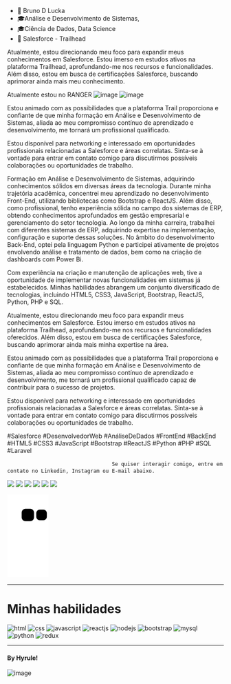 - 👋 Bruno D Lucka
- 🎓Análise e Desenvolvimento de Sistemas,
- 🎓Ciência de Dados, Data Science
- 👔 Salesforce - Trailhead 


Atualmente, estou direcionando meu foco para expandir meus conhecimentos em Salesforce. Estou imerso em estudos ativos na plataforma Trailhead, aprofundando-me nos recursos e funcionalidades. Além disso, estou em busca de certificações Salesforce, buscando aprimorar ainda mais meu conhecimento.

Atualmente estou no RANGER 
![image](https://github.com/brunodlucka/brunodlucka/assets/79919310/ce929988-958f-4fc9-85af-edbe968129b7)
![image](https://github.com/brunodlucka/brunodlucka/assets/79919310/1eab9927-af80-4a50-b9de-017a8dad33b8)



Estou animado com as possibilidades que a plataforma Trail proporciona e confiante de que minha formação em Análise e Desenvolvimento de Sistemas, aliada ao meu compromisso contínuo de aprendizado e desenvolvimento, me tornará um profissional qualificado.

Estou disponível para networking e interessado em oportunidades profissionais relacionadas a Salesforce e áreas correlatas. Sinta-se à vontade para entrar em contato comigo para discutirmos possíveis colaborações ou oportunidades de trabalho.

Formação em Análise e Desenvolvimento de Sistemas, adquirindo conhecimentos sólidos em diversas áreas da tecnologia. Durante minha trajetória acadêmica, concentrei meu aprendizado no desenvolvimento Front-End, utilizando bibliotecas como Bootstrap e ReactJS. Além disso, como profissional, tenho experiência sólida no campo dos sistemas de ERP, obtendo conhecimentos aprofundados em gestão empresarial e gerenciamento do setor tecnologia.
Ao longo da minha carreira, trabalhei com diferentes sistemas de ERP, adquirindo expertise na implementação, configuração e suporte dessas soluções.
No âmbito do desenvolvimento Back-End, optei pela linguagem Python e participei ativamente de projetos envolvendo análise e tratamento de dados, bem como na criação de dashboards com Power Bi.

Com experiência na criação e manutenção de aplicações web, tive a oportunidade de implementar novas funcionalidades em sistemas já estabelecidos. Minhas habilidades abrangem um conjunto diversificado de tecnologias, incluindo HTML5, CSS3, JavaScript, Bootstrap, ReactJS, Python, PHP e SQL.

Atualmente, estou direcionando meu foco para expandir meus conhecimentos em Salesforce. Estou imerso em estudos ativos na plataforma Trailhead, aprofundando-me nos recursos e funcionalidades oferecidos. Além disso, estou em busca de certificações Salesforce, buscando aprimorar ainda mais minha expertise na área.

Estou animado com as possibilidades que a plataforma Trail proporciona e confiante de que minha formação em Análise e Desenvolvimento de Sistemas, aliada ao meu compromisso contínuo de aprendizado e desenvolvimento, me tornará um profissional qualificado capaz de contribuir para o sucesso de projetos.

Estou disponível para networking e interessado em oportunidades profissionais relacionadas a Salesforce e áreas correlatas. Sinta-se à vontade para entrar em contato comigo para discutirmos possíveis colaborações ou oportunidades de trabalho.

#Salesforce #DesenvolvedorWeb #AnáliseDeDados #FrontEnd #BackEnd #HTML5 #CSS3 #JavaScript #Bootstrap #ReactJS #Python #PHP #SQL #Laravel

                                      Se quiser interagir comigo, entre em contato no Linkedin, Instagram ou E-mail abaixo.

<div> 
  <a href="https://www.youtube.com/watch?v=sPBzSq3yGbw&ab_channel=SmileTogether" target="_blank"><img src="https://img.shields.io/badge/YouTube-FF0000?style=for-the-badge&logo=youtube&logoColor=white" target="_blank"></a>
  <a href="https://www.instagram.com/brunodlucka/?hl=pt-br" target="_blank"><img src="https://img.shields.io/badge/-Instagram-%23E4405F?style=for-the-badge&logo=instagram&logoColor=white" target="_blank"></a>
 	<a href="https://www.twitch.tv/brunodlucka" target="_blank"><img src="https://img.shields.io/badge/Twitch-9146FF?style=for-the-badge&logo=twitch&logoColor=white" target="_blank"></a>
 <a href="https://www.youtube.com/watch?v=sPBzSq3yGbw&ab_channel=SmileTogether" target="_blank"><img src="https://img.shields.io/badge/Discord-7289DA?style=for-the-badge&logo=discord&logoColor=white" target="_blank"></a> 
  <a href = "mailto:bruno_lucka@hotmail.com"><img src="https://img.shields.io/badge/-Gmail-%23333?style=for-the-badge&logo=gmail&logoColor=white" target="_blank"></a>
  <a href="https://www.linkedin.com/in/brunodlucka/" target="_blank"><img src="https://img.shields.io/badge/-LinkedIn-%230077B5?style=for-the-badge&logo=linkedin&logoColor=white" target="_blank"></a> 
 
  ![Snake animation](https://github.com/rafaballerini/rafaballerini/blob/output/github-contribution-grid-snake.svg)
 
</div>

<hr />

#  Minhas habilidades

<img src = "https://cdn.jsdelivr.net/gh/devicons/devicon/icons/html5/html5-original.svg" alt = "html" widtf = "40" height = "40" style = "max -largura: 100%; margem: 0 2px; "> </img>
<img src = "https://cdn.jsdelivr.net/gh/devicons/devicon/icons/css3/css3-original.svg" alt = "css" widtf = "40" height = "40" style = "max -largura: 100%; margem: 0 2px; "> </img>
<img src = "https://cdn.jsdelivr.net/gh/devicons/devicon/icons/javascript/javascript-original.svg" alt = "javascript" widtf = "40" height = "40" style = "max -largura: 100%; margem: 0 2px; "> </img>
<img src = "https://cdn.jsdelivr.net/gh/devicons/devicon/icons/react/react-original.svg" alt = "reactjs" widtf = "40" height = "40" style = "max -largura: 100%; margem: 0 2px; "> </img>
<img src = "https://cdn.jsdelivr.net/gh/devicons/devicon/icons/nodejs/nodejs-original.svg" alt = "nodejs" widtf = "40" height = "40" style = "max -largura: 100%; margem: 0 2px; "> </img>
<img src = "https://cdn.jsdelivr.net/gh/devicons/devicon/icons/bootstrap/bootstrap-plain-wordmark.svg" alt = "bootstrap" widtf = "40" height = "40" style = "largura máxima: 100%; margem: 0 2px;" /> </img>
<img src = "https://cdn.jsdelivr.net/gh/devicons/devicon/icons/mysql/mysql-original-wordmark.svg" alt = "mysql" widtf = "40" height = "40" style = "largura máxima: 100%; margem: 0 2px;" /> </img>
<img src = "https://img.shields.io/badge/Python-3776AB?style=for-the-badge&logo=python&logoColor=white" alt = "python" widtf = "40" height = "40" style = "max -largura: 100%; margem: 0 2px; "/> </img>
<img src = "https://cdn.jsdelivr.net/gh/devicons/devicon/icons/redux/redux-original.svg" alt = "redux" widtf = "40" height = "40" style = "max -largura: 100%; margem: 0 2px; "/> </img>



<hr />

####  By Hyrule!
![image](https://user-images.githubusercontent.com/79919310/147383427-6c3a9c34-953a-4971-b2e8-f2cebcf4ecd9.png)


